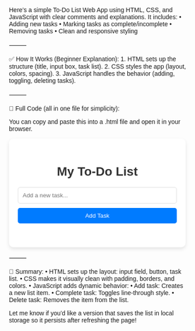 Here’s a simple To-Do List Web App using HTML, CSS, and JavaScript with clear comments and explanations. It includes:
	•	Adding new tasks
	•	Marking tasks as complete/incomplete
	•	Removing tasks
	•	Clean and responsive styling

⸻

✅ How It Works (Beginner Explanation):
	1.	HTML sets up the structure (title, input box, task list).
	2.	CSS styles the app (layout, colors, spacing).
	3.	JavaScript handles the behavior (adding, toggling, deleting tasks).

⸻

🧾 Full Code (all in one file for simplicity):

You can copy and paste this into a .html file and open it in your browser.

<!DOCTYPE html>
<html lang="en">
<head>
  <meta charset="UTF-8">
  <title>Simple To-Do List</title>
  <style>
    /* Basic reset and layout */
    * {
      box-sizing: border-box;
      font-family: Arial, sans-serif;
    }

    body {
      background: #f4f4f4;
      padding: 20px;
      display: flex;
      justify-content: center;
    }

    .todo-container {
      background: white;
      padding: 20px;
      border-radius: 10px;
      width: 100%;
      max-width: 400px;
      box-shadow: 0 4px 8px rgba(0,0,0,0.1);
    }

    h1 {
      text-align: center;
      color: #333;
    }

    #new-task {
      width: 100%;
      padding: 10px;
      border: 1px solid #ddd;
      border-radius: 5px;
      margin-bottom: 10px;
    }

    #add-task {
      width: 100%;
      padding: 10px;
      background-color: #007bff;
      color: white;
      border: none;
      border-radius: 5px;
      cursor: pointer;
      margin-bottom: 20px;
    }

    #add-task:hover {
      background-color: #0056b3;
    }

    ul {
      list-style-type: none;
      padding: 0;
    }

    li {
      display: flex;
      justify-content: space-between;
      align-items: center;
      background: #f9f9f9;
      padding: 10px;
      border: 1px solid #ddd;
      border-radius: 5px;
      margin-bottom: 10px;
    }

    li.completed span {
      text-decoration: line-through;
      color: #888;
    }

    .actions {
      display: flex;
      gap: 8px;
    }

    .actions button {
      background: none;
      border: none;
      cursor: pointer;
      font-size: 14px;
      padding: 5px;
    }

    .complete-btn {
      color: green;
    }

    .delete-btn {
      color: red;
    }
  </style>
</head>
<body>
  <div class="todo-container">
    <h1>My To-Do List</h1>
    <input type="text" id="new-task" placeholder="Add a new task...">
    <button id="add-task">Add Task</button>
    <ul id="task-list"></ul>
  </div>

  <script>
    // Get references to DOM elements
    const newTaskInput = document.getElementById("new-task");
    const addTaskButton = document.getElementById("add-task");
    const taskList = document.getElementById("task-list");

    // Function to add a new task
    function addTask() {
      const taskText = newTaskInput.value.trim(); // Remove extra spaces

      if (taskText === "") {
        alert("Please enter a task.");
        return;
      }

      // Create a new list item <li>
      const li = document.createElement("li");

      // Create a span to hold the task text
      const span = document.createElement("span");
      span.textContent = taskText;

      // Create action buttons (complete and delete)
      const actions = document.createElement("div");
      actions.classList.add("actions");

      const completeBtn = document.createElement("button");
      completeBtn.textContent = "✓";
      completeBtn.classList.add("complete-btn");

      const deleteBtn = document.createElement("button");
      deleteBtn.textContent = "🗑";
      deleteBtn.classList.add("delete-btn");

      // Add buttons to the actions div
      actions.appendChild(completeBtn);
      actions.appendChild(deleteBtn);

      // Add span and actions to the list item
      li.appendChild(span);
      li.appendChild(actions);

      // Add the list item to the task list
      taskList.appendChild(li);

      // Clear the input
      newTaskInput.value = "";

      // Event: Mark task as complete/incomplete
      completeBtn.addEventListener("click", () => {
        li.classList.toggle("completed");
      });

      // Event: Delete the task
      deleteBtn.addEventListener("click", () => {
        li.remove();
      });
    }

    // When the "Add Task" button is clicked
    addTaskButton.addEventListener("click", addTask);

    // When Enter key is pressed in the input field
    newTaskInput.addEventListener("keypress", function (e) {
      if (e.key === "Enter") {
        addTask();
      }
    });
  </script>
</body>
</html>


⸻

🧠 Summary:
	•	HTML sets up the layout: input field, button, task list.
	•	CSS makes it visually clean with padding, borders, and colors.
	•	JavaScript adds dynamic behavior:
	•	Add task: Creates a new list item.
	•	Complete task: Toggles line-through style.
	•	Delete task: Removes the item from the list.

Let me know if you’d like a version that saves the list in local storage so it persists after refreshing the page!